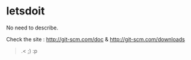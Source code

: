 # letsdoit
No need to describe.

Check the site : http://git-scm.com/doc & http://git-scm.com/downloads

>.< ;) :p
